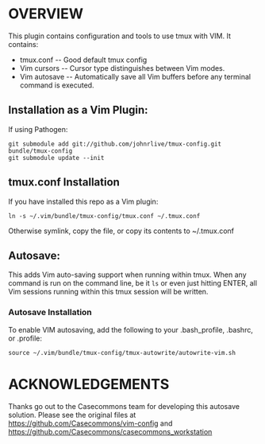 # OVERVIEW

This plugin contains configuration and tools to use tmux with VIM.
It contains:

* tmux.conf -- Good default tmux config
* Vim cursors -- Cursor type distinguishes between Vim modes. 
* Vim autosave -- Automatically save all Vim buffers before any terminal command is executed.

## Installation as a Vim Plugin:
If using Pathogen:

    git submodule add git://github.com/johnrlive/tmux-config.git bundle/tmux-config
    git submodule update --init

## tmux.conf Installation
If you have installed this repo as a Vim plugin:

    ln -s ~/.vim/bundle/tmux-config/tmux.conf ~/.tmux.conf

Otherwise symlink, copy the file, or copy its contents to ~/.tmux.conf

## Autosave: 
This adds Vim auto-saving support when running within tmux.
When any command is run on the command line, be it `ls` or 
even just hitting ENTER, all Vim sessions running within
this tmux session will be written.

### Autosave Installation 
To enable VIM autosaving, add the following to your .bash\_profile, .bashrc, or .profile:

    source ~/.vim/bundle/tmux-config/tmux-autowrite/autowrite-vim.sh


# ACKNOWLEDGEMENTS

Thanks go out to the Casecommons team for developing this 
autosave solution. Please see the original files at
https://github.com/Casecommons/vim-config
and 
https://github.com/Casecommons/casecommons_workstation
